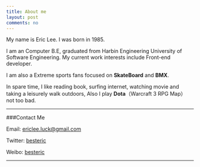 ```yaml
---
title: About me
layout: post
comments: no
---
```


My name is Eric Lee. I was born in 1985.

I am an Computer B.E, graduated from Harbin Engineering University of Software Engineering. My current work interests include Front-end developer.

I am also a Extreme sports fans focused on **SkateBoard** and **BMX**.

In spare time, I like reading book, surfing internet, watching movie and taking a leisurely walk outdoors, Also I play **Dota**（Warcraft 3 RPG Map） not too bad.

----

###Contact Me        

Email:   [ericlee.luck@gmail.com](mailto:ericlee.luck@gmail.com) 

Twitter: [besteric](http://twitter.com/besteric)

Weibo:   [besteric](http://weibo.com/besteric)	       

----
